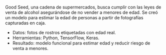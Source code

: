 Good Seed, una cadena de supermercados, busca cumplir con las leyes de venta de alcohol asegurándose de no vender a menores de edad. Se creó un modelo para estimar la edad de personas a partir de fotografías capturadas en caja.

- Datos: fotos de rostros etiquetadas con edad real.
- Herramientas: Python, TensorFlow, Keras.
- Resultado: modelo funcional para estimar edad y reducir riesgo de venta a menores.
